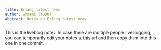 ```yaml
---
title: Erlang latest news
author: whoami (TODO)
abstract: Notes on Erlang latest news
---
```


This is the liveblog notes.  In case there are multiple
people liveblogging, you can temporarily edit your notes
at [this](erlang-latest-news/template.md) url and then copy them into this one in one
commit.
